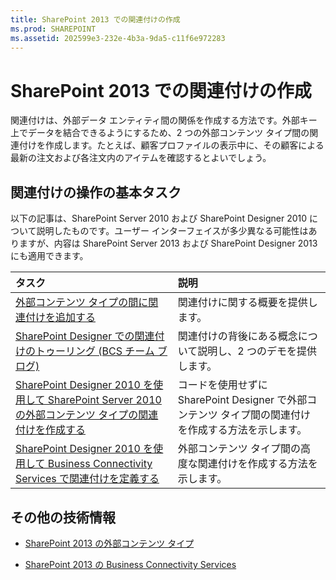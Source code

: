 ```yaml
---
title: SharePoint 2013 での関連付けの作成
ms.prod: SHAREPOINT
ms.assetid: 202599e3-232e-4b3a-9da5-c11f6e972283
---
```



# SharePoint 2013 での関連付けの作成

関連付けは、外部データ エンティティ間の関係を作成する方法です。外部キー上でデータを結合できるようにするため、2 つの外部コンテンツ タイプ間の関連付けを作成します。たとえば、顧客プロファイルの表示中に、その顧客による最新の注文および各注文内のアイテムを確認するとよいでしょう。
  
    
    


## 関連付けの操作の基本タスク

以下の記事は、SharePoint Server 2010 および SharePoint Designer 2010 について説明したものです。ユーザー インターフェイスが多少異なる可能性はありますが、内容は SharePoint Server 2013 および SharePoint Designer 2013 にも適用できます。
  
    
    


|**タスク**|**説明**|
|:-----|:-----|
| [外部コンテンツ タイプの間に関連付けを追加する](http://msdn.microsoft.com/ja-jp/library/ff394528.aspx) <br/> |関連付けに関する概要を提供します。  <br/> |
| [SharePoint Designer での関連付けのトゥーリング (BCS チーム ブログ)](http://blogs.msdn.com/b/bcs/archive/2010/01/15/tooling-associations-in-sharepoint-designer-2010.aspx) <br/> |関連付けの背後にある概念について説明し、2 つのデモを提供します。  <br/> |
| [SharePoint Designer 2010 を使用して SharePoint Server 2010 の外部コンテンツ タイプの関連付けを作成する](http://msdn.microsoft.com/ja-jp/library/ff728816.aspx) <br/> |コードを使用せずに SharePoint Designer で外部コンテンツ タイプ間の関連付けを作成する方法を示します。  <br/> |
| [SharePoint Designer 2010 を使用して Business Connectivity Services で関連付けを定義する](http://msdn.microsoft.com/ja-jp/library/gg607166.aspx) <br/> |外部コンテンツ タイプ間の高度な関連付けを作成する方法を示します。  <br/> |
   

## その他の技術情報


-  [SharePoint 2013 の外部コンテンツ タイプ](external-content-types-in-sharepoint-2013.md)
    
  
-  [SharePoint 2013 の Business Connectivity Services](business-connectivity-services-in-sharepoint-2013.md)
    
  

